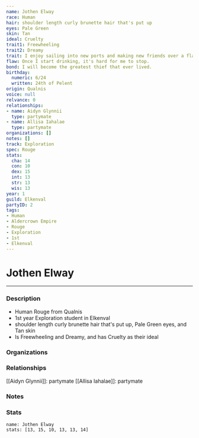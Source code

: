 ```yaml
---
name: Jothen Elway
race: Human
hair: shoulder length curly brunette hair that's put up
eyes: Pale Green
skin: Tan
ideal: Cruelty
trait1: Freewheeling
trait2: Dreamy
trait: I enjoy sailing into new ports and making new friends over a flagon of ale.
flaw: Once I start drinking, it's hard for me to stop.
bond: I will become the greatest thief that ever lived.
birthday:
  numeric: 6/24
  written: 24th of Pelent
origin: Qualnis
voice: null
relvance: 0
relationships:
- name: Aidyn Glynnii
  type: partymate
- name: Allisa Iahalae
  type: partymate
organizations: []
notes: []
track: Exploration
spec: Rouge
stats:
  cha: 14
  con: 10
  dex: 15
  int: 13
  str: 13
  wis: 13
year: 1
guild: Elkenval
partyID: 2
tags:
- Human
- Aldercrown Empire
- Rouge
- Exploration
- 1st
- Elkenval
---
```

# Jothen Elway
---
### Description
- Human Rouge from Qualnis
- 1st year Exploration student in Elkenval
- shoulder length curly brunette hair that's put up, Pale Green eyes, and Tan skin
- Is Freewheeling and Dreamy, and has Cruelty as their ideal

### Organizations

### Relationships
[[Aidyn Glynnii]]: partymate
[[Allisa Iahalae]]: partymate

### Notes

### Stats
```statblock
name: Jothen Elway
stats: [13, 15, 10, 13, 13, 14]
```
